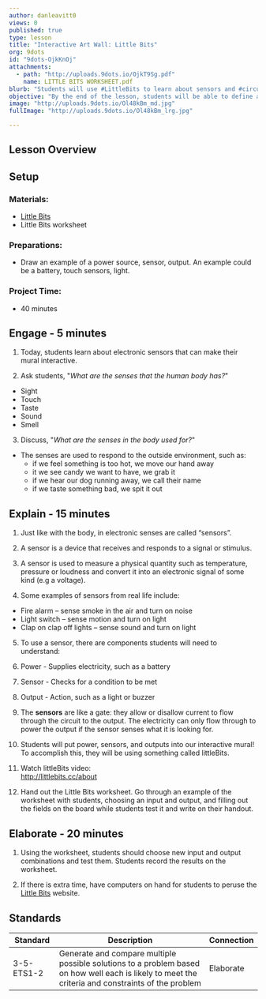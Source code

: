 ```yaml
---
author: danleavitt0
views: 0
published: true
type: lesson
title: "Interactive Art Wall: Little Bits"
org: 9dots
id: "9dots-OjkKnOj"
attachments: 
  - path: "http://uploads.9dots.io/OjkT9Sg.pdf"
    name: LITTLE BITS WORKSHEET.pdf
blurb: "Students will use #LittleBits to learn about sensors and #circuits,  and test input/output combinations to learn how it works."
objective: "By the end of the lesson, students will be able to define a power source, identify a sensor, and describe how to connect the Little Bits to create a circuit."
image: "http://uploads.9dots.io/Ol48kBm_md.jpg"
fullImage: "http://uploads.9dots.io/Ol48kBm_lrg.jpg"

---
```


## Lesson Overview

## Setup

### Materials:

- [Little Bits](http://littlebits.cc)
- Little Bits worksheet

### Preparations:

- Draw an example of a power source, sensor, output. An example could be a battery, touch sensors, light.

### Project Time:

- 40 minutes

## Engage - 5 minutes

1. Today, students learn about electronic sensors that can make their mural interactive. 

2. Ask students, "_What are the senses that the human body has?_"
  - Sight
  - Touch
  - Taste
  - Sound
  - Smell

3. Discuss, "_What are the senses in the body used for?_"
  - The senses are used to respond to the outside environment, such as:
    - if we feel something is too hot, we move our hand away
    - it we see candy we want to have, we grab it
    - if we hear our dog running away, we call their name
    - if we taste something bad, we spit it out

## Explain - 15 minutes

1. Just like with the body, in electronic senses are called “sensors”.  

2. A sensor is a device that receives and responds to a signal or stimulus. 

3. A sensor is used to measure a physical quantity such as temperature, pressure or loudness and convert it into an electronic signal of some kind (e.g a voltage).

4. Some examples of sensors from real life include:
  - Fire alarm – sense smoke in the air and turn on noise
  - Light switch – sense motion and turn on light
  - Clap on clap off lights – sense sound and turn on light

5. To use a sensor, there are components students will need to understand:
  1. Power - Supplies electricity, such as a battery
  2. Sensor - Checks for a condition to be met
  3. Output - Action, such as a light or buzzer

6. The **sensors** are like a gate: they allow or disallow current to flow through the circuit to the output.  The electricity can only flow through to power the output if the sensor senses what it is looking for. 

7. Students will put power, sensors, and outputs into our interactive mural!  To accomplish this, they will be using something called littleBits.

8. Watch littleBits video:  
http://littlebits.cc/about

9. Hand out the Little Bits worksheet.  Go through an example of the worksheet with students, choosing an input and output, and filling out the fields on the board while students test it and write on their handout.

## Elaborate - 20 minutes

1. Using the worksheet, students should choose new input and output combinations and test them. Students record the results on the worksheet.

2. If there is extra time, have computers on hand for students to peruse the [Little Bits](http://littlebits.cc) website.

## Standards

| Standard      | Description   | Connection  |
| ------------- |---------------| ------|
| 3-5-ETS1-2 | Generate and compare multiple possible solutions to a problem based on how well each is likely to meet the criteria and constraints of the problem | Elaborate |
